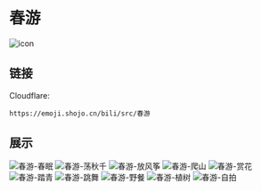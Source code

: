 # 春游
![icon](https://emoji.shojo.cn/bili/src/春游/icon.png)
## 链接
Cloudflare:
```
https://emoji.shojo.cn/bili/src/春游
```
## 展示
![春游-春眠](https://emoji.shojo.cn/bili/src/春游/春游-春眠.png)
![春游-荡秋千](https://emoji.shojo.cn/bili/src/春游/春游-荡秋千.png)
![春游-放风筝](https://emoji.shojo.cn/bili/src/春游/春游-放风筝.png)
![春游-爬山](https://emoji.shojo.cn/bili/src/春游/春游-爬山.png)
![春游-赏花](https://emoji.shojo.cn/bili/src/春游/春游-赏花.png)
![春游-踏青](https://emoji.shojo.cn/bili/src/春游/春游-踏青.png)
![春游-跳舞](https://emoji.shojo.cn/bili/src/春游/春游-跳舞.png)
![春游-野餐](https://emoji.shojo.cn/bili/src/春游/春游-野餐.png)
![春游-植树](https://emoji.shojo.cn/bili/src/春游/春游-植树.png)
![春游-自拍](https://emoji.shojo.cn/bili/src/春游/春游-自拍.png)
